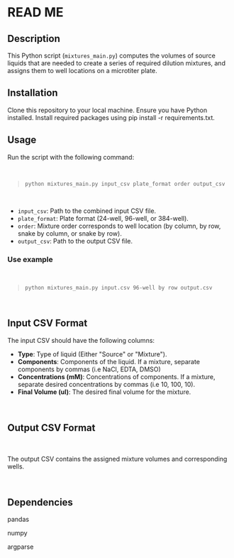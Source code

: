 # **READ ME** 

## Description

This Python script (`mixtures_main.py`) computes the volumes of source liquids that are needed to create a series of required dilution mixtures, and assigns them to well locations on a microtiter plate.

## Installation

Clone this repository to your local machine.
Ensure you have Python installed.
Install required packages using pip install -r requirements.txt.

## Usage

Run the script with the following command:

</br>


> `python mixtures_main.py input_csv plate_format order output_csv`

</br>


- `input_csv`: Path to the combined input CSV file.
- `plate_format`: Plate format (24-well, 96-well, or 384-well).
- `order`: Mixture order corresponds to well location (by column, by row, snake by column, or snake by row).
- `output_csv`: Path to the output CSV file.

### Use example

</br>

> `python mixtures_main.py input.csv 96-well by row output.csv`

</br>

## Input CSV Format

The input CSV should have the following columns:

- **Type**: Type of liquid (Either "Source" or "Mixture").
- **Components**: Components of the liquid. If a mixture, separate components by commas (i.e NaCl, EDTA, DMSO)
- **Concentrations (mM)**: Concentrations of components. If a mixture, separate desired concentrations by commas (i.e 10, 100, 10).
- **Final Volume (ul)**: The desired final volume for the mixture.

</br>

## Output CSV Format

</br>

The output CSV contains the assigned mixture volumes and corresponding wells.

</br>

## Dependencies

pandas

numpy

argparse
